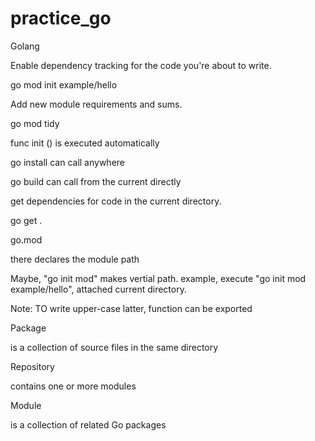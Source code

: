 # practice_go

Golang

Enable dependency tracking for the code you're about to write.

go mod init example/hello

Add new module requirements and sums.

go mod tidy

func init () is executed automatically

go install can call anywhere

go build can call from the current directly


get dependencies for code in the current directory.

go get .

go.mod

there declares the module path

Maybe, "go init mod" makes vertial path. example, execute "go init mod example/hello", attached current directory.

Note: TO write upper-case latter, function can be exported


Package

is a collection of source files in the same directory 

Repository

 contains one or more modules

Module

 is a collection of related Go packages

